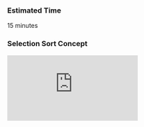 ### Estimated Time

15 minutes
### Selection Sort Concept
<iframe src="https://www.youtube.com/embed/49LPQB246wY" frameborder="0" allow="autoplay; encrypted-media" allowfullscreen></iframe>
